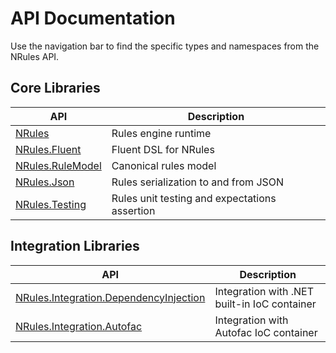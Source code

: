 # API Documentation

Use the navigation bar to find the specific types and namespaces from the NRules API.

## Core Libraries
API | Description
--- | ---
[NRules](xref:NRules) | Rules engine runtime
[NRules.Fluent](xref:NRules.Fluent) | Fluent DSL for NRules
[NRules.RuleModel](xref:NRules.RuleModel) | Canonical rules model
[NRules.Json](xref:NRules.Json) | Rules serialization to and from JSON
[NRules.Testing](xref:NRules.Testing) | Rules unit testing and expectations assertion

## Integration Libraries
API | Description
--- | ---
[NRules.Integration.DependencyInjection](xref:NRules.Integration.DependencyInjection) | Integration with .NET built-in IoC container
[NRules.Integration.Autofac](xref:NRules.Integration.Autofac) | Integration with Autofac IoC container
